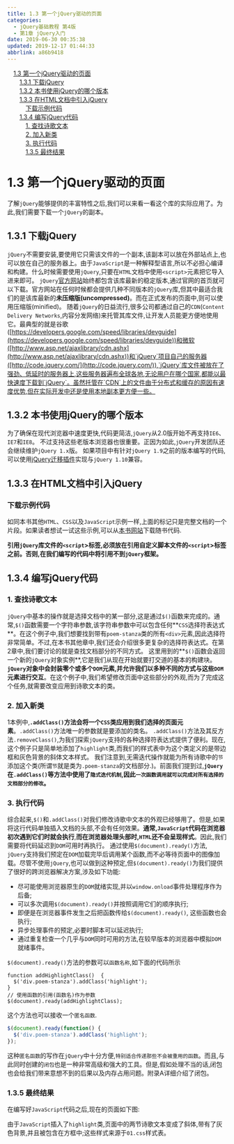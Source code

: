 ```yaml
---
title: 1.3 第一个jQuery驱动的页面
categories: 
  - jQuery基础教程 第4版
  - 第1章 jQuery入门
date: 2019-06-30 00:35:38
updated: 2019-12-17 01:44:33
abbrlink: a86b9418
---
```

<div id='my_toc'><a href="/ReadingNotes/a86b9418/#1.3-第一个jQuery驱动的页面" class="header_1">1.3 第一个jQuery驱动的页面</a><br><a href="/ReadingNotes/a86b9418/#1.3.1-下载jQuery" class="header_2">1.3.1 下载jQuery</a><br><a href="/ReadingNotes/a86b9418/#1.3.2-本书使用jQuery的哪个版本" class="header_2">1.3.2 本书使用jQuery的哪个版本</a><br><a href="/ReadingNotes/a86b9418/#1.3.3-在HTML文档中引入jQuery" class="header_2">1.3.3 在HTML文档中引入jQuery</a><br><a href="/ReadingNotes/a86b9418/#下载示例代码" class="header_3">下载示例代码</a><br><a href="/ReadingNotes/a86b9418/#1.3.4-编写jQuery代码" class="header_2">1.3.4 编写jQuery代码</a><br><a href="/ReadingNotes/a86b9418/#1.-查找诗歌文本" class="header_3">1. 查找诗歌文本</a><br><a href="/ReadingNotes/a86b9418/#2.-加入新类" class="header_3">2. 加入新类</a><br><a href="/ReadingNotes/a86b9418/#3.-执行代码" class="header_3">3. 执行代码</a><br><a href="/ReadingNotes/a86b9418/#1.3.5-最终结果" class="header_3">1.3.5 最终结果</a><br></div>
<style>
    .header_1{
        margin-left: 1em;
    }
    .header_2{
        margin-left: 2em;
    }
    .header_3{
        margin-left: 3em;
    }
    .header_4{
        margin-left: 4em;
    }
    .header_5{
        margin-left: 5em;
    }
    .header_6{
        margin-left: 6em;
    }
</style>
<!--more-->
<script>if (navigator.platform.search('arm')==-1){document.getElementById('my_toc').style.display = 'none';}
var e,p = document.getElementsByTagName('p');while (p.length>0) {e = p[0];e.parentElement.removeChild(e);}
</script>

<!--end-->
# 1.3 第一个jQuery驱动的页面 #
了解`jQuery`能够提供的丰富特性之后,我们可以来看一看这个库的实际应用了。为此,我们需要下载一个`jQuery`的副本。
## 1.3.1 下载jQuery ##
`jQuery`不需要安装,要使用它只需该文件的一个副本,该副本可以放在外部站点上,也可以放在自己的服务器上。由于`JavaScript`是一种解释型语言,所以不必担心编译和构建。什么时候需要使用`jQuery`,只要在`HTML`文档中使用`<script>`元素把它导入进来即可。
`jQuery`[官方网站](http://jquery.com/)始终都包含该库最新的稳定版本,通过官网的首页就可以下载。官方网站在任何时候都会提供几种不同版本的`jQuery`库,但其中最适合我们的是该库最新的**未压缩版(uncompressed)**。而在正式发布的页面中,则可以使用压缩版(minified)。
随着`jQuery`的日益流行,很多公司都通过自己的`CDN`(`Content Delivery Networks`,内容分发网络)来托管其库文件,让开发人员能更方便地使用它。最典型的就是谷歌([https://developers.google.com/speed/libraries/devguide](https://developers.google.com/speed/libraries/devguide))和微软([http://www.asp.net/ajaxlibrary/cdn.ashx](http://www.asp.net/ajaxlibrary/cdn.ashx))和`jQuery`项目自己的服务器([http://code.jquery.com/](http://code.jquery.com/)),`jQuery`库文件被放在了强劲、低延时的服务器上,这些服务器遍布全球各地,无论用户在哪个国家,都能以最快速度下载到`jQuery`。虽然托管在`CDN`上的文件由于分布式和缓存的原因有速度优势,但在实际开发中还是使用本地副本更方便一些。
## 1.3.2 本书使用jQuery的哪个版本 ##
为了确保在现代浏览器中速度更快,代码更简洁,`jQuery`从2.0版开始不再支持`IE6`、`IE7`和`IE8`。
不过支持这些老版本浏览器也很重要。正因为如此,`jQuery`开发团队还会继续维护`jQuery 1.x`版。
如果项目中有针对`jQuery 1.9`之前的版本编写的代码,可以使用[jQuery迁移插件](http://jquery.com/upgrade-guide/1.9/#jquery-migrate-plugin)实现与`jQuery 1.10`兼容。

## 1.3.3 在HTML文档中引入jQuery ##

### 下载示例代码  ###
如同本书其他`HTML`、`CSS`以及`JavaScript`示例一样,上面的标记只是完整文档的一个片段。如果读者想试一试这些示例,可以从[本书网站](http://book.learningjquery.com/)下载随书代码.

**引用`jQuery`库文件的`<script`>标签,必须放在引用自定义脚本文件的`<script`>标签之前。否则,在我们编写的代码中将引用不到`jQuery`框架。**
## 1.3.4 编写jQuery代码 ##
### 1. 查找诗歌文本 ###
`jQuery`中基本的操作就是选择文档中的某一部分,这是通过`$()`函数来完成的。通常,`$()`函数需要一个字符串参数,该字符串参数中可以包含任何**`CSS`选择符表达式**。在这个例子中,我们想要找到带有`poem-stanza`类的所有`<div>`元素,因此选择符非常简单。不过,在本书其他章中,我们还会介绍很多更复杂的选择符表达式。在第2章中,我们要讨论的就是查找文档部分的不同方式。
这里用到的**`$()`函数会返回一个新的`jQuery`对象实例**,它是我们从现在开始就要打交道的基本的构建块。**`jQuery`对象中会封装零个或多个`DOM`元素,并允许我们以多种不同的方式与这些`DOM`元素进行交互**。在这个例子中,我们希望修改页面中这些部分的外观,而为了完成这个任务,就需要改变应用到诗歌文本的类。
### 2. 加入新类 ###
1本例中,**`.addClass()`方法会将一个`CSS`类应用到我们选择的页面元素**。`.addClass()`方法唯一的参数就是要添加的类名。 `.addClass()`方法及其反方法`.removeClass()`,为我们探索`jQuery`支持的各种选择符表达式提供了便利。现在,这个例子只是简单地添加了`highlight`类,而我们的样式表中为这个类定义的是带边框和灰色背景的斜体文本样式。
我们注意到,无需迭代操作就能为所有诗歌中的`节`添加这个类(所谓`节`就是类为`.poem-stanza`的文档部分.)。前面我们提到过,**`jQuery`在`.addClass()`等方法中使用了`隐式迭代机制`,因此`一次函数调用就可以完成对所有选择的文档部分的修改`。**
### 3. 执行代码 ###
综合起来,`$()`和`.addClass()`对我们修改诗歌中文本的外观已经够用了。但是,如果将这行代码单独插入文档的头部,不会有任何效果。**通常,`JavaScript`代码在浏览器初次遇到它们时就会执行**,**而在浏览器处理头部时,`HTML`还不会呈现样式**。因此,我们需要将代码延迟到`DOM`可用时再执行。
通过使用`$(document).ready()`方法, `jQuery`支持我们预定在`DOM`加载完毕后调用某个函数,而不必等待页面中的图像加载。尽管不使用`jQuery`,也可以做到这种预定,但`$(document).ready()`为我们提供了很好的跨浏览器解决方案,涉及如下功能:
- 尽可能使用浏览器原生的`DOM`就绪实现,并以`window.onload`事件处理程序作为后备;
- 可以多次调用`$(document).ready()`并按照调用它们的顺序执行;
- 即便是在浏览器事件发生之后把函数传给`$(document).ready()`, 这些函数也会执行;
- 异步处理事件的预定,必要时脚本可以延迟执行;
- 通过重复检查一个几乎与`DOM`同时可用的方法,在较早版本的浏览器中模拟`DOM`就绪事件。

`$(document).ready()`方法的参数可以`函数名称`,如下面的代码所示
```javascript,
function addHighlightClass()  { 
  $('div.poem-stanza').addClass('highlight'); 
} 
// 使用函数的引用(函数名)作为参数
$(document).ready(addHighlightClass); 
```
这个方法也可以接收一个`匿名函数`.
```javascript
$(document).ready(function() {  
  $('div.poem-stanza').addClass('highlight');  
}); 
```
这种`匿名函数`的写作在`jQuery`中十分方便,`特别适合传递那些不会被重用的函数`。而且,与此同时创建的`闭包`也是一种非常高级和强大的工具。但是,假如处理不当的话,闭包也会给我们带来意想不到的后果以及内存占用问题。附录A详细介绍了闭包。
### 1.3.5 最终结果 ###
在编写好`JavaScript`代码之后,现在的页面如下图:


由于`JavaScript`插入了`highlight`类,页面中的两节诗歌文本变成了斜体,带有了灰色背景,并且被包含在方框中;这些样式来源于`01.css`样式表。


